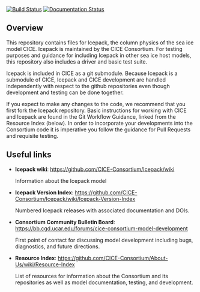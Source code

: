 [![Build Status](https://travis-ci.org/CICE-Consortium/Icepack.svg?branch=master)](https://travis-ci.org/CICE-Consortium/Icepack)
[![Documentation Status](https://readthedocs.org/projects/cice-consortium-icepack/badge/?version=master)](http://cice-consortium-icepack.readthedocs.io/en/master/?badge=master)

## Overview
This repository contains files for Icepack, the column physics of the sea ice model CICE. Icepack is maintained by the CICE Consortium.  For testing purposes and guidance for including Icepack in other sea ice host models, this repository also includes a driver and basic test suite.

Icepack is included in CICE as a git submodule.  Because Icepack is a submodule of CICE, Icepack and CICE development are handled independently with respect to the github repositories even though development and testing can be done together.

If you expect to make any changes to the code, we recommend that you first fork the Icepack repository. Basic instructions for working with CICE and Icepack are found in the Git Workflow Guidance, linked from the Resource Index (below). In order to incorporate your developments into the Consortium code it is
imperative you follow the guidance for Pull Requests and requisite testing.

## Useful links
* **Icepack wiki**: https://github.com/CICE-Consortium/Icepack/wiki

   Information about the Icepack model

* **Icepack Version Index**: https://github.com/CICE-Consortium/Icepack/wiki/Icepack-Version-Index

   Numbered Icepack releases with associated documentation and DOIs. 
   
* **Consortium Community Bulletin Board**: https://bb.cgd.ucar.edu/forums/cice-consortium-model-development
   
   First point of contact for discussing model development including bugs, diagnostics, and future directions.   

* **Resource Index**: https://github.com/CICE-Consortium/About-Us/wiki/Resource-Index

   List of resources for information about the Consortium and its repositories as well as model documentation, testing, and development.
